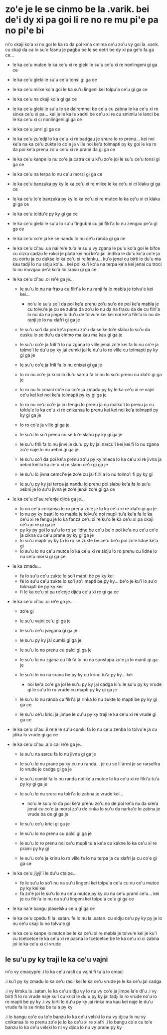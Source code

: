 zo'e je le se cinmo be la .varik. bei de'i dy xi pa goi li re no re mu pi'e pa no pi'e bi
=========================================================================================

ni'o ckaji ko'a xi no goi le ka ro da poi ke'a cmima ce'u zo'u vy goi la .varik. cu ckaji da ca lo su'o fasnu je pagbu be le se detri be dy xi pa ge'o fa ga ce...

* le ka ce'u mutce le ka ce'u xi re gleki le su'u ce'u xi re nonlingeni gi ga ce
* le ka ce'u gleki le su'u ce'u tonsi gi ga ce
* le ka ce'u milxe ko'a goi le ka su'u lingeni kei tolpu'a ce'u gi ga ce
* le ka ce'u na ckaji ko'a gi ga ce
* le ka ce'u gleki le su'u le se dalremnei be ce'u cu zabna le ka ce'u xi re sinxa ce'u xi pa... kei je le ka le xadni be ce'u xi re cu smimlu le lanci be le ka ce'u xi ci nonlingeni gi ga ce
* le ka ce'u junri gi ga ce
* le ka ce'u zu'edji lo ka ce'u xi re badgau je snura lo ro prenu... kei noi ke'a na ka ce'u zukte lo co'e ja vlile noi ke'a tolmapti py ky goi le ka ro da poi ke'a prenu zo'u ce'u xi re prami da gi ga ce
* le ka ce'u kanpe lo nu co'e ja catra ce'u ki'u zo'e joi le su'u ce'u tonsi gi ga ce
* le ka ce'u na terpa lo nu ce'u morsi gi ga ce
* le ka ce'u banzuka py ky le ka ce'u xi re milxe le ka ce'u xi ci klaku gi ga ce
* le ka ce'u to'e banzuka py ky lo ka ce'u xi re mutce lo ka ce'u xi ci klaku gi ga ce
* le ka ce'u toldu'e py ky gi ga ce
* le ka ce'u gleki le su'u lo su'u fingubni cu jai filri'a lo nu zengau pe'a gi ga ce
* le ka ce'u co'e ja ke se nandu lo nu ce'u randa gi ga ce

* le ka ce'u ci'au .ua nai re'e tu'a le su'u vy zgana le pu'u ko'a goi le bifce cu cizra cadzu le rokci je pluta kei noi ke'a jai .indika le du'u ko'a co'e ja cu cortu ja cu dukse lo ka ce'u xi re lenku... ku'o jenai cu birti lo du'u ma kau tadji lo nu sidju ko'a... kei poi ku'i ko'a na terpa ke'a kei jenai cu troci lo nu muvgau pe'a ko'a loi srasu gi ga ce

* le ka ce'u ci'au .oi re'e ga je...

  * le su'u lo nu na fraxu cu filri'a lo nu ranji fa lo mabla je tolvu'e kei kei...

    * no'u le su'u so'i da poi ke'a prenu zo'u su'o de poi ke'a mabla je cu tolvu'e je cu se zukte da zo'u lo nu da na fraxu da de cu filri'a lo nu da na jimpe lo du'u de tolvu'e kei kei noi ke'a filri'a lo nu de ranji je lo nu xlafri gi ga je

  * le su'u so'i da poi ke'a prenu zo'u da se ke to'e slabu lo su'u da cusku lo se du'u da cinmo ma kau ma kau gi ga je
  * le su'u co'e ja frili fi lo nu zgana lo vlile jenai zo'e kei fa lo nu co'e ja tolmo'i le du'u py ky jai cumki joi le du'u lo ro vlile cu tolmapti py ky gi ga je
  * le su'u co'e ja frili fa lo nu cnixai gi ga je
  * lo ro nu co'e ja krici lo du'u sarcu fa lo nu lo su'o prenu cu xlafri gi ga je
  * lo ro nu lo cmaci co'e cu co'e ja zmadu py ky le ka ce'u xi re vajni ce'u kei kei noi ke'a tolmapti py ky gi ga je
  * lo ro nu ce'u co'e ja cu fengu lo prenu ja cu malku'i lo prenu ja cu toldu'e lo ka ce'u xi re cnikansa lo prenu kei kei noi ke'a tolmapti py ky gi ga je
  * lo ro co'e ja vlile gi ga je
  * le su'u lo so'i prenu cu se to'e slabu py ky gi ga je
  * le su'u frili fa lo nu jinvi le du'u py ky jai narcu'i kei kei fi lo nu zgana zo'e naje lo nu xebni gi ga je
  * le su'u so'i da poi ke'a prenu zo'u py ky mleca lo ka ce'u xi re jivna ja xebni kei lo ka ce'u xi re slabu ce'u gi ga je
  * le su'u lo jivna cemci'e je zo'e cu jai filri'a lo nu tolmo'i fi py ky gi
  * le su'u py ky jai terpa ja nandu lo prenu poi slabu ke'a fa lo su'u xebni je lo su'u jivna je zo'e jenai zo'e gi ga ce

* le ka ce'u ci'au re'enje djica ga je...

  * lo nu ce'u cnikansa lo ro prenu zo'e je lo ka ce'u xi re xlafri gi ga je
  * lo nu py ky basti lo ro mabla je tolvu'e noi mupli tu'a ke'a fa lo ka ce'u xi re fengu je lo ka fanza ce'u xi re ku'o le ka ce'u xi pa ckaji ce'u xi re gi ga je
  * py ky py goi lo su'u lo ro se lidne be ce'u be'o poi ke'a nu ce'u co'e ja cikna cu ce'u prane py ky gi ga je
  * lo su'u mapti py ky fa lo ro se zukte be ce'u be'o poi zo'e lidne ke'a gi
  * lo su'u lo nu ce'u mutce lo ka ce'u xi re sidju lo ro prenu cu lidne lo nu ce'u morsi gi ga ce

* le ka zmadu...

  * fa lo su'u ce'u zukte lo so'i mapti be py ky kei
  * fe lo su'u ce'u zukte lo so'i so'i mapti be py ky... be'o je ku'i lo su'o tolmapti be py ky kei
  * fi le ka ce'u xi pa re'enje djica ce'u xi re gi ga ce

* le ka ce'u ci'au .ui re'e ga je...

  * zo'e gi
  * le su'u vajni ce'u gi ga je
  * le su'u ce'u jvegana gi ga je
  * le su'u py ky jai cumki gi ga je
  * le su'u lo no prenu cu palci gi ga je
  * le su'u lo nu zgana cu filri'a lo nu na spostapa zo'e ja lo manti gi ga je
  * le su'u lo no na srana be py ky cu krinu tu'a py ky... kei

    * noi ke'a co'e ga joi le su'u py ky jai cadga ki'u le su'u py ky vrude gi le su'u lo ro vrude cu mapti py ky gi ga je

  * le su'u lo nu randa cu filri'a ja rinka lo nu zukte lo mapti be py ky gi ga ce
  * le su'u ce'u krici ja jimpe le du'u py ky traji le ka ce'u xi re vrude gi ga ce

* le ka ce'u ci'au .ii re'e le su'u cumki fa lo nu ce'u zenba lo tolvu'e ja cu jdika lo vrude gi ga ce

* le ka ce'u ci'au .a'o cai re'e ga je...

  * le su'u na sarcu fa lo nu jivna gi ga je
  * le su'u lo nu prane py ky cu nu randa... je cu se li'armi je se rarselfra lo vrude je cadga gi ga je
  * le su'u cumki fa lo nu randa noi ke'a mutce le ka ce'u xi re filri'a tu'a py ky gi ga je
  * le su'u lo nu srera na tolri'a lo zabna je vrude kei...

    * no'u le su'u ro da poi ke'a prenu zo'u no de poi ke'a nu da srera jenai cu co'e ja morsi zo'u de rinka lo su'u da narka'e lo zabna je vrude ba de gi ga je

  * le su'u ce'u krici gi ga je
  * le su'u lo no prenu cu palci gi ga je
  * le su'u lo ro prenu noi ce'u mupli tu'a ke'a cu kakne lo ka ce'u xi re prami py ky gi
  * le su'u co'e ja krinu lo ro vlile fa lo nu terpa ja cu xlafri ja cu co'e gi ga ce

* le ka ce'u jijyji'i le du'u ctaipe...

  * fe le su'u lo so'i nu na su'u lingeni kei tolpu'a ce'u cu nu ce'u mutce py ky kei kei
  * fa zo'e joi le su'u lo nu ce'u mutce py ky cu nu ce'u prami ce'u... kei je cu filri'a lo nu na su'u lingeni kei tolpu'a ce'u gi ga ce

* le ka na'e bangu jdaselsku ce'u gi ga ce
* le ka ce'u cpedu fi la .satan. fe lo nu la .satan. cu sidju ce'u py ky py je lo nu ce'u ckaji lo no tolvu'e gi
* le ka ce'u kanpe lo mutce be le ka ce'u xi re mabla je tolvu'e kei je ku'i cu tcetcetce le ka ce'u xi re pacna lo tcetcetce be le ka ce'u xi ci zabna joi le ka ce'u xi ci vrude

## le su'u py ky traji le ka ce'u vajni
ni'o vy cmacypre  .i lo ka ce'u racli cu vajni fi tu'a lo cmaci

.i ku'i py ky zmadu lo ka ce'u racli kei le ka ce'u vrude je le ka ce'u jai cadga

.i vy kirsku la .satan. le ka ce'u sidju vy lo nu vy co'e ja jimpe la'e di'u  .i vy birti fi lo ro vrude naje ku'i cu krici le du'u py ky jai tadji lo ro vrude no'u lo ro mapti be py ky  .i vy birti lo du'u py ky jai rinka ma kau kei naje le du'u vrude fa lo se rinka be tu'a py ky

.i lo bangu co'e cu to'e banzu lo ka ce'u velski lo nu vy djica lo nu vy cnikansa lo ro prenu zo'e je lo ka ce'u xi re xlafri
.i lo bangu co'e cu to'e banzu lo ka ce'u velski lo ni vy djica lo nu vy prane py ky

